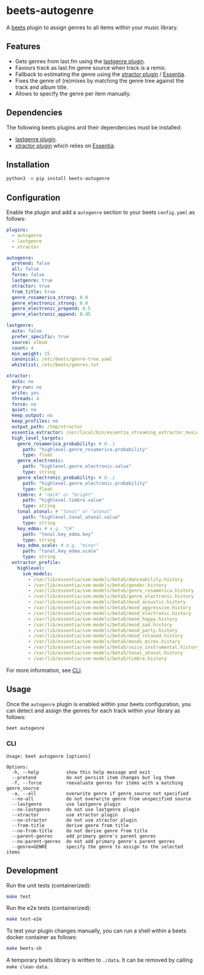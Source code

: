 # beets-autogenre

A [beets](https://github.com/beetbox/beets) plugin to assign genres to all items within your music library.

## Features

* Gets genres from last.fm using the [lastgenre plugin](https://beets.readthedocs.io/en/stable/plugins/lastgenre.html).
* Favours track as last.fm genre source when track is a remix.
* Fallback to estimating the genre using the [xtractor plugin](https://github.com/adamjakab/BeetsPluginXtractor) / [Essentia](https://essentia.upf.edu/).
* Fixes the genre of (re)mixes by matching the genre tree against the track and album title.
* Allows to specify the genre per item manually.

## Dependencies

The following beets plugins and their dependencies must be installed:
* [lastgenre plugin](https://beets.readthedocs.io/en/stable/plugins/lastgenre.html).
* [xtractor plugin](https://github.com/adamjakab/BeetsPluginXtractor) which relies on [Essentia](https://essentia.upf.edu/).

## Installation

```sh
python3 -m pip install beets-autogenre
```

## Configuration

Enable the plugin and add a `autogenre` section to your beets `config.yaml` as follows:
```yaml
plugins:
  - autogenre
  - lastgenre
  - xtractor

autogenre:
  pretend: false
  all: false
  force: false
  lastgenre: true
  xtractor: true
  from_title: true
  genre_rosamerica_strong: 0.8
  genre_electronic_strong: 0.8
  genre_electronic_prepend: 0.5
  genre_electronic_append: 0.45

lastgenre:
  auto: false
  prefer_specific: true
  source: album
  count: 4
  min_weight: 15
  canonical: /etc/beets/genre-tree.yaml
  whitelist: /etc/beets/genres.txt

xtractor:
  auto: no
  dry-run: no
  write: yes
  threads: 4
  force: no
  quiet: no
  keep_output: no
  keep_profiles: no
  output_path: /tmp/xtractor
  essentia_extractor: /usr/local/bin/essentia_streaming_extractor_music
  high_level_targets:
    genre_rosamerica_probability: # 0..1
      path: "highlevel.genre_rosamerica.probability"
      type: float
    genre_electronic:
      path: "highlevel.genre_electronic.value"
      type: string
    genre_electronic_probability: # 0..1
      path: "highlevel.genre_electronic.probability"
      type: float
    timbre: # "dark" or "bright"
      path: "highlevel.timbre.value"
      type: string
    tonal_atonal: # "tonal" or "atonal"
      path: "highlevel.tonal_atonal.value"
      type: string
    key_edma: # e.g. "C#"
      path: "tonal.key_edma.key"
      type: string
    key_edma_scale: # e.g. "minor"
      path: "tonal.key_edma.scale"
      type: string
  extractor_profile:
    highlevel:
      svm_models:
        - /var/lib/essentia/svm-models/beta5/danceability.history
        - /var/lib/essentia/svm-models/beta5/gender.history
        - /var/lib/essentia/svm-models/beta5/genre_rosamerica.history
        - /var/lib/essentia/svm-models/beta5/genre_electronic.history
        - /var/lib/essentia/svm-models/beta5/mood_acoustic.history
        - /var/lib/essentia/svm-models/beta5/mood_aggressive.history
        - /var/lib/essentia/svm-models/beta5/mood_electronic.history
        - /var/lib/essentia/svm-models/beta5/mood_happy.history
        - /var/lib/essentia/svm-models/beta5/mood_sad.history
        - /var/lib/essentia/svm-models/beta5/mood_party.history
        - /var/lib/essentia/svm-models/beta5/mood_relaxed.history
        - /var/lib/essentia/svm-models/beta5/moods_mirex.history
        - /var/lib/essentia/svm-models/beta5/voice_instrumental.history
        - /var/lib/essentia/svm-models/beta5/tonal_atonal.history
        - /var/lib/essentia/svm-models/beta5/timbre.history
```

For more information, see [CLI](#cli).

## Usage

Once the `autogenre` plugin is enabled within your beets configuration, you can detect and assign the genres for each track within your library as follows:
```sh
beet autogenre
```

### CLI

```
Usage: beet autogenre [options]

Options:
  -h, --help          show this help message and exit
  --pretend           do not persist item changes but log them
  -f, --force         reevaluate genres for items with a matching genre_source
  -a, --all           overwrite genre if genre_source not specified
  --no-all            do not overwrite genre from unspecified source
  --lastgenre         use lastgenre plugin
  --no-lastgenre      do not use lastgenre plugin
  --xtractor          use xtractor plugin
  --no-xtractor       do not use xtractor plugin
  --from-title        derive genre from title
  --no-from-title     do not derive genre from title
  --parent-genres     add primary genre's parent genres
  --no-parent-genres  do not add primary genre's parent genres
  --genre=GENRE       specify the genre to assign to the selected items
```

## Development

Run the unit tests (containerized):
```sh
make test
```

Run the e2e tests (containerized):
```sh
make test-e2e
```

To test your plugin changes manually, you can run a shell within a beets docker container as follows:
```sh
make beets-sh
```

A temporary beets library is written to `./data`.
It can be removed by calling `make clean-data`.
